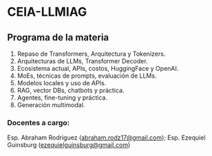 # CEIA-LLMIAG

## Programa de la materia 

1. Repaso de Transformers, Arquitectura y Tokenizers.
2. Arquitecturas de LLMs, Transformer Decoder.
3. Ecosistema actual, APIs, costos, HuggingFace y OpenAI.
4. MoEs, técnicas de prompts, evaluación de LLMs.
5. Modelos locales y uso de APIs.
6. RAG, vector DBs, chatbots y práctica.
7. Agentes, fine-tuning y práctica. 
8. Generación multimodal.

### Docentes a cargo: 

Esp. Abraham Rodriguez (abraham.rodz17@gmail.com); Esp. Ezequiel Guinsburg (ezequielguinsburg@gmail.com)
